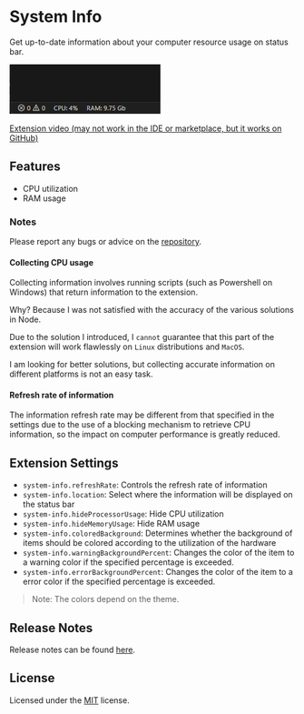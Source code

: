 # System Info

Get up-to-date information about your computer resource usage on status bar.

![Extension image example](assets/extension-usage-example.png)

[Extension video (may not work in the IDE or marketplace, but it works on GitHub)](https://user-images.githubusercontent.com/61974579/220412247-f511aa3b-e6b3-4711-bdf6-e3115444431d.mp4
)

## Features

* CPU utilization
* RAM usage

### Notes

Please report any bugs or advice on the [repository](https://github.com/MASSHUU12/system-info/issues).

#### Collecting CPU usage

Collecting information involves running scripts (such as Powershell on Windows) that return information to the extension.

Why? Because I was not satisfied with the accuracy of the various solutions in Node.

Due to the solution I introduced, I `cannot` guarantee that this part of the extension will work flawlessly on `Linux` distributions and `MacOS`.

I am looking for better solutions, but collecting accurate information on different platforms is not an easy task.

#### Refresh rate of information

The information refresh rate may be different from that specified in the settings due to the use of a blocking mechanism to retrieve CPU information, so the impact on computer performance is greatly reduced.

## Extension Settings

* `system-info.refreshRate`: Controls the refresh rate of information
* `system-info.location`: Select where the information will be displayed on the status bar
* `system-info.hideProcessorUsage`: Hide CPU utilization
* `system-info.hideMemoryUsage`: Hide RAM usage
* `system-info.coloredBackground`: Determines whether the background of items should be colored according to the utilization of the hardware
* `system-info.warningBackgroundPercent`: Changes the color of the item to a warning color if the specified percentage is exceeded.
* `system-info.errorBackgroundPercent`: Changes the color of the item to a error color if the specified percentage is exceeded.

> Note: The colors depend on the theme.

## Release Notes

Release notes can be found [here](https://github.com/MASSHUU12/system-info/blob/main/CHANGELOG.md).

## License

Licensed under the [MIT](https://github.com/MASSHUU12/system-info/blob/main/LICENSE) license.
